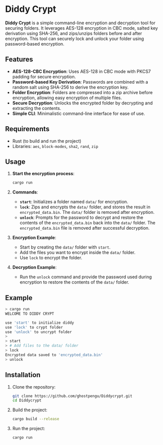 
# Diddy Crypt

**Diddy Crypt** is a simple command-line encryption and decryption tool for securing folders. It leverages AES-128 encryption in CBC mode, salted key derivation using SHA-256, and zips/unzips folders before and after encryption. This tool can securely lock and unlock your folder using password-based encryption.

## Features

- **AES-128-CBC Encryption**: Uses AES-128 in CBC mode with PKCS7 padding for secure encryption.
- **Password-based Key Derivation**: Passwords are combined with a random salt using SHA-256 to derive the encryption key.
- **Folder Encryption**: Folders are compressed into a zip archive before encryption, allowing easy encryption of multiple files.
- **Secure Decryption**: Unlocks the encrypted folder by decrypting and extracting the contents.
- **Simple CLI**: Minimalistic command-line interface for ease of use.

## Requirements

- Rust (to build and run the project)
- Libraries: `aes`, `block-modes`, `sha2`, `rand`, `zip`

## Usage

1. **Start the encryption process**:
   ```bash
   cargo run
   ```

2. **Commands**:
   - **`start`**: Initializes a folder named `data/` for encryption.
   - **`lock`**: Zips and encrypts the `data/` folder, and stores the result in `encrypted_data.bin`. The `data/` folder is removed after encryption.
   - **`unlock`**: Prompts for the password to decrypt and restore the contents of the `encrypted_data.bin` back into the `data/` folder. The `encrypted_data.bin` file is removed after successful decryption.

3. **Encryption Example**:
   - Start by creating the `data/` folder with `start`.
   - Add the files you want to encrypt inside the `data/` folder.
   - Use `lock` to encrypt the folder.

4. **Decryption Example**:
   - Run the `unlock` command and provide the password used during encryption to restore the contents of the `data/` folder.

## Example

```bash
> cargo run
WELCOME TO DIDDY CRYPT

use 'start' to initialize diddy
use 'lock' to crypt folder
use 'unlock' to uncrypt folder
>
> start
> # Add files to the data/ folder
> lock
Encrypted data saved to 'encrypted_data.bin'
> unlock
```

## Installation

1. Clone the repository:
   ```bash
   git clone https://github.com/ghostpengu/Diddycrypt.git
   cd Diddycrypt
   ```

2. Build the project:
   ```bash
   cargo build --release
   ```

3. Run the project:
   ```bash
   cargo run
   ```
